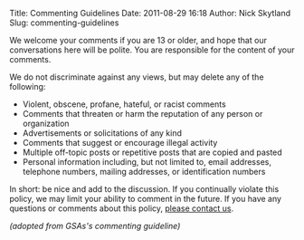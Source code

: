 Title: Commenting Guidelines
Date: 2011-08-29 16:18
Author: Nick Skytland
Slug: commenting-guidelines

We welcome your comments if you are 13 or older, and hope that our
conversations here will be polite. You are responsible for the content
of your comments.

We do not discriminate against any views, but may delete any of the
following:

-   Violent, obscene, profane, hateful, or racist comments
-   Comments that threaten or harm the reputation of any person or
    organization
-   Advertisements or solicitations of any kind
-   Comments that suggest or encourage illegal activity
-   Multiple off-topic posts or repetitive posts that are copied and
    pasted
-   Personal information including, but not limited to, email addresses,
    telephone numbers, mailing addresses, or identification numbers

In short: be nice and add to the discussion. If you continually violate
this policy, we may limit your ability to comment in the future. If you
have any questions or comments about this policy, [please contact us][].

*(adopted from GSAs's commenting guideline)*

 

  [please contact us]: http://nasa.uservoice.com/
